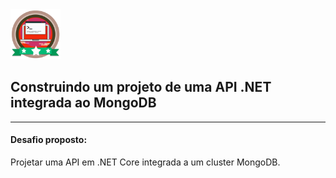 <img src="ico.png" width="80"/>

## Construindo um projeto de uma API .NET integrada ao MongoDB

<hr>

#### Desafio proposto:

Projetar uma API em .NET Core integrada a um cluster MongoDB.
